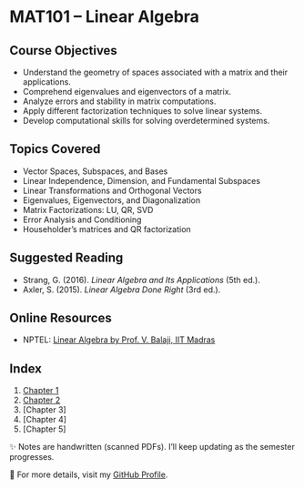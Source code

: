 # MAT101 – Linear Algebra

## Course Objectives
- Understand the geometry of spaces associated with a matrix and their applications.
- Comprehend eigenvalues and eigenvectors of a matrix.
- Analyze errors and stability in matrix computations.
- Apply different factorization techniques to solve linear systems.
- Develop computational skills for solving overdetermined systems.

## Topics Covered
- Vector Spaces, Subspaces, and Bases
- Linear Independence, Dimension, and Fundamental Subspaces
- Linear Transformations and Orthogonal Vectors
- Eigenvalues, Eigenvectors, and Diagonalization
- Matrix Factorizations: LU, QR, SVD
- Error Analysis and Conditioning
- Householder’s matrices and QR factorization

## Suggested Reading
- Strang, G. (2016). *Linear Algebra and Its Applications* (5th ed.).
- Axler, S. (2015). *Linear Algebra Done Right* (3rd ed.).

## Online Resources
- NPTEL: [Linear Algebra by Prof. V. Balaji, IIT Madras](https://nptel.ac.in/courses/111106051)

## Index
1. [Chapter 1](https://github.com/LakshitSinghBishtTM/Linear-Algebra/blob/main/Chapter1.pdf)
2. [Chapter 2](https://github.com/LakshitSinghBishtTM/Linear-Algebra/blob/main/Chapter2.pdf)
3. [Chapter 3]  
4. [Chapter 4]
5. [Chapter 5]

✨ Notes are handwritten (scanned PDFs). I’ll keep updating as the semester progresses.

🔗 For more details, visit my [GitHub Profile](https://github.com/LakshitSinghBishtTM).
